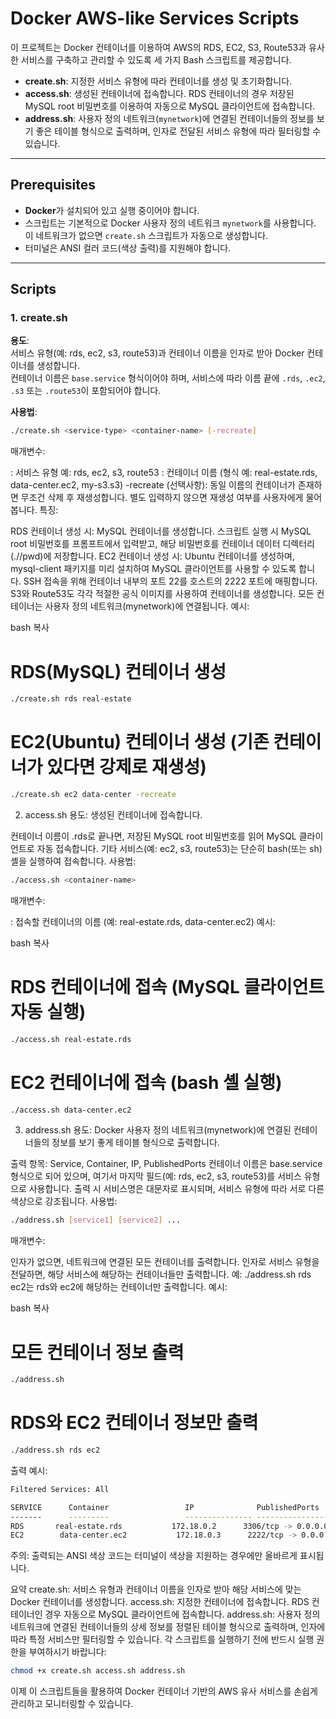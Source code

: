 # Docker AWS-like Services Scripts

이 프로젝트는 Docker 컨테이너를 이용하여 AWS의 RDS, EC2, S3, Route53과 유사한 서비스를 구축하고 관리할 수 있도록 세 가지 Bash 스크립트를 제공합니다.

- **create.sh**: 지정한 서비스 유형에 따라 컨테이너를 생성 및 초기화합니다.
- **access.sh**: 생성된 컨테이너에 접속합니다. RDS 컨테이너의 경우 저장된 MySQL root 비밀번호를 이용하여 자동으로 MySQL 클라이언트에 접속합니다.
- **address.sh**: 사용자 정의 네트워크(`mynetwork`)에 연결된 컨테이너들의 정보를 보기 좋은 테이블 형식으로 출력하며, 인자로 전달된 서비스 유형에 따라 필터링할 수 있습니다.

---

## Prerequisites

- **Docker**가 설치되어 있고 실행 중이어야 합니다.
- 스크립트는 기본적으로 Docker 사용자 정의 네트워크 `mynetwork`를 사용합니다.  
  이 네트워크가 없으면 `create.sh` 스크립트가 자동으로 생성합니다.
- 터미널은 ANSI 컬러 코드(색상 출력)를 지원해야 합니다.

---

## Scripts

### 1. create.sh

**용도**:  
서비스 유형(예: rds, ec2, s3, route53)과 컨테이너 이름을 인자로 받아 Docker 컨테이너를 생성합니다.  
컨테이너 이름은 `base.service` 형식이어야 하며, 서비스에 따라 이름 끝에 `.rds`, `.ec2`, `.s3` 또는 `.route53`이 포함되어야 합니다.

**사용법**:
```bash
./create.sh <service-type> <container-name> [-recreate]
```
매개변수:

<service-type>: 서비스 유형
예: rds, ec2, s3, route53
<container-name>: 컨테이너 이름 (형식 예: real-estate.rds, data-center.ec2, my-s3.s3)
-recreate (선택사항): 동일 이름의 컨테이너가 존재하면 무조건 삭제 후 재생성합니다.
별도 입력하지 않으면 재생성 여부를 사용자에게 물어봅니다.
특징:

RDS 컨테이너 생성 시:
MySQL 컨테이너를 생성합니다.
스크립트 실행 시 MySQL root 비밀번호를 프롬프트에서 입력받고, 해당 비밀번호를 컨테이너 데이터 디렉터리(./<container-name>/pwd)에 저장합니다.
EC2 컨테이너 생성 시:
Ubuntu 컨테이너를 생성하며, mysql-client 패키지를 미리 설치하여 MySQL 클라이언트를 사용할 수 있도록 합니다.
SSH 접속을 위해 컨테이너 내부의 포트 22를 호스트의 2222 포트에 매핑합니다.
S3와 Route53도 각각 적절한 공식 이미지를 사용하여 컨테이너를 생성합니다.
모든 컨테이너는 사용자 정의 네트워크(mynetwork)에 연결됩니다.
예시:

bash
복사
# RDS(MySQL) 컨테이너 생성
```bash
./create.sh rds real-estate
```
# EC2(Ubuntu) 컨테이너 생성 (기존 컨테이너가 있다면 강제로 재생성)

```bash
./create.sh ec2 data-center -recreate
```

2. access.sh
용도:
생성된 컨테이너에 접속합니다.

컨테이너 이름이 .rds로 끝나면, 저장된 MySQL root 비밀번호를 읽어 MySQL 클라이언트로 자동 접속합니다.
기타 서비스(예: ec2, s3, route53)는 단순히 bash(또는 sh) 셸을 실행하여 접속합니다.
사용법:

```bash
./access.sh <container-name>
```
매개변수:

<container-name>: 접속할 컨테이너의 이름 (예: real-estate.rds, data-center.ec2)
예시:

bash
복사
# RDS 컨테이너에 접속 (MySQL 클라이언트 자동 실행)
```bash
./access.sh real-estate.rds
```

# EC2 컨테이너에 접속 (bash 셸 실행)
```bash
./access.sh data-center.ec2
```
3. address.sh
용도:
Docker 사용자 정의 네트워크(mynetwork)에 연결된 컨테이너들의 정보를 보기 좋게 테이블 형식으로 출력합니다.

출력 항목: Service, Container, IP, PublishedPorts
컨테이너 이름은 base.service 형식으로 되어 있으며, 여기서 마지막 필드(예: rds, ec2, s3, route53)를 서비스 유형으로 사용합니다.
출력 시 서비스명은 대문자로 표시되며, 서비스 유형에 따라 서로 다른 색상으로 강조됩니다.
사용법:

```bash
./address.sh [service1] [service2] ...
```
매개변수:

인자가 없으면, 네트워크에 연결된 모든 컨테이너를 출력합니다.
인자로 서비스 유형을 전달하면, 해당 서비스에 해당하는 컨테이너들만 출력합니다.
예: ./address.sh rds ec2는 rds와 ec2에 해당하는 컨테이너만 출력합니다.
예시:

bash
복사
# 모든 컨테이너 정보 출력
```bash
./address.sh
```

# RDS와 EC2 컨테이너 정보만 출력
```bash
./address.sh rds ec2
```
출력 예시:

```bash
Filtered Services: All

SERVICE      Container                 IP              PublishedPorts
-------      ---------                 --------------- --------------------------------------------------
RDS       real-estate.rds           172.18.0.2      3306/tcp -> 0.0.0.0:3306;33060/tcp -> 0.0.0.0:33060
EC2        data-center.ec2           172.18.0.3      2222/tcp -> 0.0.0.0:2222
```

주의: 출력되는 ANSI 색상 코드는 터미널이 색상을 지원하는 경우에만 올바르게 표시됩니다.

요약
create.sh: 서비스 유형과 컨테이너 이름을 인자로 받아 해당 서비스에 맞는 Docker 컨테이너를 생성합니다.
access.sh: 지정한 컨테이너에 접속합니다. RDS 컨테이너인 경우 자동으로 MySQL 클라이언트에 접속합니다.
address.sh: 사용자 정의 네트워크에 연결된 컨테이너들의 상세 정보를 정렬된 테이블 형식으로 출력하며, 인자에 따라 특정 서비스만 필터링할 수 있습니다.
각 스크립트를 실행하기 전에 반드시 실행 권한을 부여하시기 바랍니다:
```bash
chmod +x create.sh access.sh address.sh
```
이제 이 스크립트들을 활용하여 Docker 컨테이너 기반의 AWS 유사 서비스를 손쉽게 관리하고 모니터링할 수 있습니다.
